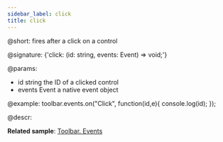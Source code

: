 ```yaml
---
sidebar_label: click
title: click
---          
```


@short: fires after a click on a control

@signature: {'click: (id: string, events: Event) => void;'}

@params:
- id 		string		the ID of a clicked control
- events 		Event		a native event object

@example:
toolbar.events.on("Click", function(id,e){
    console.log(id);
});

@descr:

**Related sample**: [Toolbar. Events](https://snippet.dhtmlx.com/xvak1p5y)
